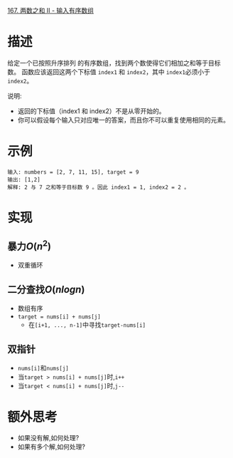 [167. 两数之和 II - 输入有序数组](https://leetcode-cn.com/problems/two-sum-ii-input-array-is-sorted/)

# 描述
给定一个已按照升序排列 的有序数组，找到两个数使得它们相加之和等于目标数。
函数应该返回这两个下标值 `index1` 和 `index2`，其中 `index1`必须小于` index2`。

说明:
- 返回的下标值（index1 和 index2）不是从零开始的。
- 你可以假设每个输入只对应唯一的答案，而且你不可以重复使用相同的元素。

# 示例
```
输入: numbers = [2, 7, 11, 15], target = 9
输出: [1,2]
解释: 2 与 7 之和等于目标数 9 。因此 index1 = 1, index2 = 2 。
```

# 实现

## 暴力$O(n^2)$

- 双重循环

## 二分查找$O(nlogn)$

- 数组有序
- `target = nums[i] + nums[j]`
  - 在`[i+1, ..., n-1]`中寻找`target-nums[i]`

## 双指针

- `nums[i]`和`nums[j]`
- 当`target > nums[i] + nums[j]`时,`i++`
- 当`target < nums[i] + nums[j]`时,`j--`

# 额外思考

- 如果没有解,如何处理?
- 如果有多个解,如何处理?